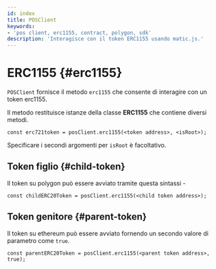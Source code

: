 ```yaml
---
id: index
title: POSClient
keywords:
- 'pos client, erc1155, contract, polygon, sdk'
description: 'Interagisce con il token ERC1155 usando matic.js.'
---
```


# ERC1155 {#erc1155}

`POSClient` fornisce il metodo `erc1155` che consente di interagire con un token erc1155.

Il metodo restituisce istanze della classe **ERC1155** che contiene diversi metodi.

```
const erc721token = posClient.erc1155(<token address>, <isRoot>);
```

Specificare i secondi argomenti per `isRoot` è facoltativo.

## Token figlio {#child-token}

Il token su polygon può essere avviato tramite questa sintassi -

```
const childERC20Token = posClient.erc1155(<child token address>);
```

## Token genitore {#parent-token}

Il token su ethereum può essere avviato fornendo un secondo valore di parametro come `true`.

```
const parentERC20Token = posClient.erc1155(<parent token address>, true);
```

